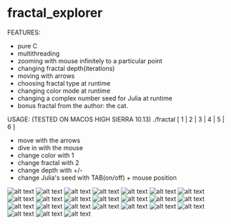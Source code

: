 # fractal_explorer
FEATURES:
- pure C
- multithreading
- zooming with mouse infinitely to a particular point
- changing fractal depth(iterations)
- moving with arrows
- choosing fractal type at runtime
- changing color mode at runtime
- changing a complex number seed for Julia at runtime
- bonus fractal from the author: the cat.

USAGE: (TESTED ON MACOS HIGH SIERRA 10.13)
./fractal [ 1 | 2 | 3 | 4 | 5 | 6 ]
- move with the arrows
- dive in with the mouse
- change color with 1
- change fractal with 2
- change depth with +/-
- change Julia's seed with TAB(on/off) + mouse position

![alt text](screenshots/1.png)
![alt text](screenshots/2.png)
![alt text](screenshots/3.png)
![alt text](screenshots/4.png)
![alt text](screenshots/5.png)
![alt text](screenshots/6.png)
![alt text](screenshots/7.png)
![alt text](screenshots/9.png)
![alt text](screenshots/10.png)
![alt text](screenshots/11.png)
![alt text](screenshots/12.png)
![alt text](screenshots/13.png)
![alt text](screenshots/14.png)
![alt text](screenshots/15.png)
![alt text](screenshots/16.png)
![alt text](screenshots/17.png)
![alt text](screenshots/18.png)
![alt text](screenshots/19.png)
![alt text](screenshots/23.png)
![alt text](screenshots/21.png)
![alt text](screenshots/22.png)
![alt text](screenshots/20.png)
![alt text](screenshots/24.png)
![alt text](screenshots/25.png)
